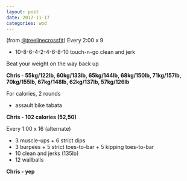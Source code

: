 ```yaml
---
layout: post
date: 2017-11-17
categories: wod
---
```


(from [@treelinecrossfit](http://www.treelinecrossfit.com)) Every 2:00 x 9
- 10-8-6-4-2-4-6-8-10 touch-n-go clean and jerk

Beat your weight on the way back up

**Chris - <span>55kg/122lb, 60kg/133lb, 65kg/144lb, 68kg/150lb, 71kg/157lb, 70kg/155lb, 67kg/148lb, 62kg/137lb, 57kg/126lb</span>**

For calories, 2 rounds
- assault bike tabata

**Chris - <span>102 calories (52,50)</span>**

Every 1:00 x 16 (alternate)
- 3 muscle-ups + 6 strict dips
- 3 burpees + 5 strict toes-to-bar + 5 kipping toes-to-bar
- 10 clean and jerks (135lb)
- 12 wallballs

**Chris - <span>yep</span>**

